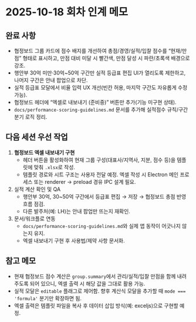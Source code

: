 # 2025-10-18 회차 인계 메모

## 완료 사항
- 협정보드 그룹 카드에 점수 배지를 개선하여 총점/경영/실적/입찰 점수를 “현재/만점” 형태로 표시하고, 만점 대비 미달 시 빨간색, 만점 달성 시 파란/초록색 배경으로 강조.
- 행안부 30억 미만·30억~50억 구간만 실적 등급표 편집 UI가 열리도록 제한하고, 나머지 구간은 안내 팝업으로 차단.
- 실적 등급표 모달에서 비율 입력 UX 개선(빈칸 허용, 마지막 구간도 자유롭게 수정 가능).
- 협정보드 헤더에 “엑셀로 내보내기 (준비중)” 버튼만 추가(기능 미구현 상태).
- `docs/performance-scoring-guidelines.md` 문서를 추가해 실적점수 규칙/구간 분기 로직 정리.

## 다음 세션 우선 작업
1. **협정보드 엑셀 내보내기 구현**
   - 헤더 버튼을 활성화하여 현재 그룹 구성(대표사/지역사, 지분, 점수 등)을 템플릿에 맞춰 `.xlsx`로 작성.
   - 템플릿 경로와 시트 구조는 사용자 전달 예정. 엑셀 작성 시 Electron 메인 프로세스 또는 renderer → preload 경유 IPC 설계 필요.
2. 실적 계산 확인 및 QA
   - 행안부 30억, 30~50억 구간에서 등급표 편집 → 저장 → 협정보드 총점 반영 흐름 점검.
   - 다른 발주처(예: LH)는 안내 팝업만 뜨는지 재확인.
3. 문서/워크플로 연동
   - `docs/performance-scoring-guidelines.md`와 실제 앱 동작이 어긋나지 않는지 유지.
   - 엑셀 내보내기 구현 후 사용법/제약 사항 문서화.

## 참고 메모
- 현재 협정보드 점수 계산은 `group.summary`에서 관리/실적/입찰 만점을 함께 내려주도록 되어 있으니, 엑셀 출력 시 해당 값을 그대로 활용 가능.
- 실적 모달은 `editable` 플래그로 제어함. 향후 계산식 모달을 추가할 때 `mode === 'formula'` 분기만 확장하면 됨.
- 엑셀 출력은 템플릿 파일을 복사 후 데이터 삽입 방식(예: exceljs)으로 구현할 예정.

